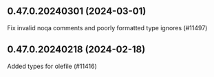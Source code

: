 ## 0.47.0.20240301 (2024-03-01)

Fix invalid noqa comments and poorly formatted type ignores (#11497)

## 0.47.0.20240218 (2024-02-18)

Added types for olefile (#11416)

